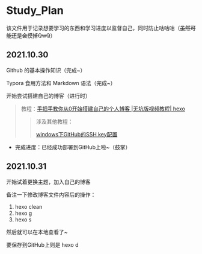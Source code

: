 # Study_Plan
该文件用于记录想要学习的东西和学习进度以监督自己，同时防止咕咕咕（~~虽然可能还是会摸掉QwQ~~）

## 2021.10.30
Github 的基本操作知识（完成~）

Typora 食用方法和 Markdown 语法（完成~）

开始尝试搭建自己的博客（进行时）
>教程：[手把手教你从0开始搭建自己的个人博客 |无坑版视频教程| hexo](https://www.bilibili.com/video/BV1Yb411a7ty?p=1&share_medium=android&share_plat=android&share_source=QQ&share_tag=s_i&timestamp=1635581158&unique_k=eSoVqM)
>>涉及其他教程：
>>
>>[windows下GitHub的SSH key配置](https://www.jianshu.com/p/9317a927e844)

- 完成进度：已经成功部署到GitHub上啦~（鼓掌）

## 2021.10.31
开始试着更换主题，加入自己的博客

备注一下修改博客文件内容后的操作：

1. hexo clean
2. hexo g
3. hexo s

然后就可以在本地查看了~

要保存到GitHub上则是 hexo d
